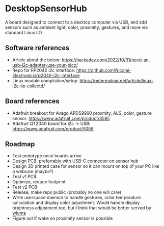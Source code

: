 # DesktopSensorHub
A board designed to connect to a desktop computer via USB, and add sensors such as ambient light, color, proximity, gestures, and more via standard Linux IIO

## Software references
- Article about the below: https://hackaday.com/2022/10/31/need-an-usb-i2c-adapter-use-your-pico/
- Repo for RP2040 i2c interface: https://github.com/Nicolai-Electronics/rp2040-i2c-interface
- Linux module compilation/setup: https://petermolnar.net/article/linux-i2c-iio-collectd/

## Board references
- Adafruit breakout for Avago APDS9960 proxmity, ALS, color, gesture sensor: https://www.adafruit.com/product/3595
- Adafruit QT2040 board for i2c -> USB: https://www.adafruit.com/product/5056

## Roadmap
- Test prototype once boards arrive
- Design PCB, preferrably with USB-C connector on sensor hub
- Design 3D printed case for sensor so it can mount on top of your PC like a webcam (maybe?)
- Test v1 PCB
- Optimize, reduce footprint
- Test v2 PCB
- Release, make repo public (probably no one will care)
- Write userspace daemon to handle gestures, color temperature calculation and display color adjustment. Would handle display brightness adjustment too, but I think that would be better served by [wluma](https://github.com/maximbaz/wluma)
- Figure out if wake on proximity sensor is possible

